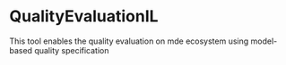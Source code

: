# QualityEvaluationIL
This tool enables the quality evaluation on mde ecosystem using model-based quality specification
